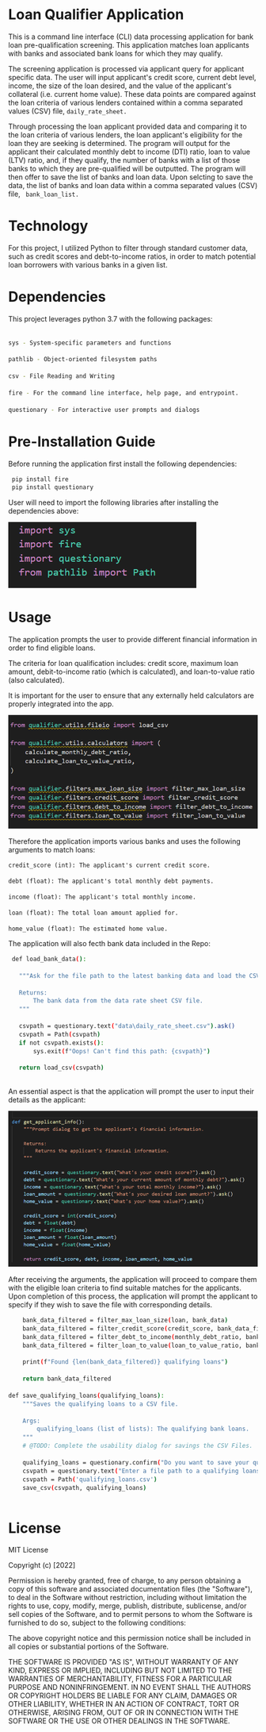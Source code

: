 # Loan Qualifier Application


This is a command line interface (CLI) data processing application for bank loan pre-qualification screening. This application matches loan applicants with banks and associated bank loans for which they may qualify.

The screening application is processed via applicant query for applicant specific data. The user will input applicant's credit score, current debt level, income, the size of the loan desired, and the value of the applicant's collateral (i.e. current home value). These data points are compared against the loan criteria of various lenders contained within a comma separated values (CSV) file, 
```daily_rate_sheet.```

Through processing the loan applicant provided data and comparing it to the loan criteria of various lenders, the loan applicant's eligibility for the loan they are seeking is determined. The program will output for the applicant their calculated monthly debt to income (DTI) ratio, loan to value (LTV) ratio, and, if they qualify, the number of banks with a list of those banks to which they are pre-qualified will be outputted. The program will then offer to save the list of banks and loan data. Upon selcting to save the data, the list of banks and loan data within a comma separated values (CSV) file, ``` bank_loan_list.```


# Technology

For this project, I utilized Python to filter through standard customer data, such as credit scores and debt-to-income ratios, in order to match potential loan borrowers with various banks in a given list.

# Dependencies 

This project leverages python 3.7 with the following packages:




```sh

sys - System-specific parameters and functions

pathlib - Object-oriented filesystem paths

csv - File Reading and Writing

fire - For the command line interface, help page, and entrypoint.

questionary - For interactive user prompts and dialogs

```

# Pre-Installation Guide 

Before running the application first install the following dependencies:

```sh
 pip install fire
 pip install questionary
```


User will need to import the following libraries after installing the dependencies above:

![](./loan_qualifier_app/Loanqualifiers/imports_loanqualifyer.png)

# Usage


The application prompts the user to provide different financial information in order to find eligible loans.

The criteria for loan qualification includes: credit score, maximum loan amount, debit-to-income ratio (which is calculated), and loan-to-value ratio (also calculated).

It is important for the user to ensure that any externally held calculators are properly integrated into the app.


![](./loan_qualifier_app/Loanqualifiers/import_filters.png)


Therefore the application imports various banks and uses the following arguments to match loans:

    credit_score (int): The applicant's current credit score.
    
    debt (float): The applicant's total monthly debt payments.
    
    income (float): The applicant's total monthly income.
    
    loan (float): The total loan amount applied for.
    
    home_value (float): The estimated home value.
    
    
The application will also fecth bank data included in the Repo:

```sh
 def load_bank_data():
 
   """Ask for the file path to the latest banking data and load the CSV file.

   Returns:
       The bank data from the data rate sheet CSV file.
   """

   csvpath = questionary.text("data\daily_rate_sheet.csv").ask()
   csvpath = Path(csvpath)
   if not csvpath.exists():
       sys.exit(f"Oops! Can't find this path: {csvpath}")

   return load_csv(csvpath)
    
```

An essential aspect is that the application will prompt the user to input their details as the applicant:

![](./loan_qualifier_app/Loanqualifiers/applicant_data.png)


After receiving the arguments, the application will proceed to compare them with the eligible loan criteria to find suitable matches for the applicants. Upon completion of this process, the application will prompt the applicant to specify if they wish to save the file with corresponding details.

```sh
    bank_data_filtered = filter_max_loan_size(loan, bank_data)
    bank_data_filtered = filter_credit_score(credit_score, bank_data_filtered)
    bank_data_filtered = filter_debt_to_income(monthly_debt_ratio, bank_data_filtered)
    bank_data_filtered = filter_loan_to_value(loan_to_value_ratio, bank_data_filtered)

    print(f"Found {len(bank_data_filtered)} qualifying loans")

    return bank_data_filtered

def save_qualifying_loans(qualifying_loans):
    """Saves the qualifying loans to a CSV file.

    Args:
        qualifying_loans (list of lists): The qualifying bank loans.
    """
    # @TODO: Complete the usability dialog for savings the CSV Files.

    qualifying_loans = questionary.confirm("Do you want to save your qualifying loans?").ask()
    csvpath = questionary.text("Enter a file path to a qualifying loans sheet (.csv)").ask()
    csvpath = Path('qualifying_loans.csv')
    save_csv(csvpath, qualifying_loans)
   
```

# License

MIT License

Copyright (c) [2022] 

Permission is hereby granted, free of charge, to any person obtaining a copy of this software and associated documentation files (the "Software"), to deal in the Software without restriction, including without limitation the rights to use, copy, modify, merge, publish, distribute, sublicense, and/or sell copies of the Software, and to permit persons to whom the Software is furnished to do so, subject to the following conditions:

The above copyright notice and this permission notice shall be included in all copies or substantial portions of the Software.

THE SOFTWARE IS PROVIDED "AS IS", WITHOUT WARRANTY OF ANY KIND, EXPRESS OR IMPLIED, INCLUDING BUT NOT LIMITED TO THE WARRANTIES OF MERCHANTABILITY, FITNESS FOR A PARTICULAR PURPOSE AND NONINFRINGEMENT. IN NO EVENT SHALL THE AUTHORS OR COPYRIGHT HOLDERS BE LIABLE FOR ANY CLAIM, DAMAGES OR OTHER LIABILITY, WHETHER IN AN ACTION OF CONTRACT, TORT OR OTHERWISE, ARISING FROM, OUT OF OR IN CONNECTION WITH THE SOFTWARE OR THE USE OR OTHER DEALINGS IN THE SOFTWARE.
